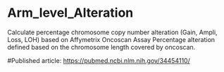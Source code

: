 # Arm_level_Alteration
Calculate percentage chromosome copy number alteration (Gain, Ampli, Loss, LOH) based on Affymetrix Oncoscan Assay Percentage alteration defined based on the chromosome length covered by oncoscan.

#Published article:
https://pubmed.ncbi.nlm.nih.gov/34454110/
